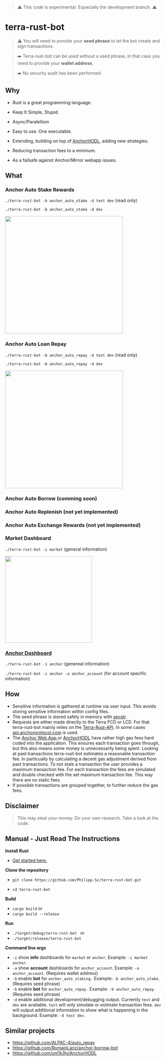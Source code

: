 > :warning: This code is experimental. Especially the development branch. :warning:

# terra-rust-bot


> :warning: You will need to provide your **seed phrase** to let the bot create and sign transactions.

> :arrow_right: Terra-rust-bot can be used without a seed phrase, in that case you need to provide your **wallet address**.

> :arrow_right: No security audit has been performed.


## Why

* Rust is a great programming language.
* Keep It Simple, Stupid. 
* Async/Paralellism
* Easy to use. One executable.

* Extending, building on top of <a href="https://github.com/unl1k3ly/AnchorHODL">AnchorHODL</a>, adding new strategies.
* Reducing transaction fees to a minimum.
* As a failsafe against Anchor/Mirror webapp issues.


## What 
 
### Anchor Auto Stake Rewards

 `./terra-rust-bot -b anchor_auto_stake -d test dev` (read only)
 

 `./terra-rust-bot -b anchor_auto_stake -d dev` 

 <img src="https://github.com/Philipp-Sc/terra-rust-bot/blob/development/terra-rust-bot_v0.2_auto_stake.png" width="380">
  
 
### Anchor Auto Loan Repay 


 `./terra-rust-bot -b anchor_auto_repay -d test dev` (read only)
 
 
 `./terra-rust-bot -b anchor_auto_repay -d dev` 


 <img src="https://github.com/Philipp-Sc/terra-rust-bot/blob/development/terra-rust-bot_v0.2_anchor_auto_repay.png" width="380">
  
### Anchor Auto Borrow (comming soon)
### Anchor Auto Replenish (not yet implemented)
### Anchor Auto Exchange Rewards (not yet implemented)

### Market Dashboard 

`./terra-rust-bot -i market` (general information)

<img src="https://github.com/Philipp-Sc/terra-rust-bot/blob/development/terra-rust-bot_v0.1_terra.png" width="280">
 
 
### <a href="https://github.com/Philipp-Sc/terra-rust-bot/blob/development/terra-rust-bot_v0.1_anchor.png"> Anchor Dashboard </a>


`./terra-rust-bot -i anchor` (genereal information)


`./terra-rust-bot -i anchor -a anchor_account` (for account specific information)
  

## How


* Sensitive information is gathered at runtime via user input. This avoids storing sensitive information within config files.
* The seed phrase is stored safely in memory with <a href="https://github.com/unrelentingtech/secstr">secstr</a>.
* Requests are either made directly to the Terra FCD or LCD. For that terra-rust-bot mainly relies on the [Terra-Rust-API](https://crates.io/crates/terra-rust-api). In some cases <a href="api.anchorprotocol.com/api/v2/distribution-apy">api.anchorprotocol.com</a> is used.
* The <a href="https://app.anchorprotocol.com/"> Anchor Web App </a> or <a href="https://github.com/unl1k3ly/AnchorHODL">AnchorHODL</a> have rather high gas fees hard coded into the application. This ensures each transaction goes through, but this also means some money is unnecessarily being spent. Looking at past transactions terra-rust-bot estimates a reasonable transaction fee. In particually by calculating a decent gas adjustment derived from past transactions. To not stale a transaction the user provides a maximum transaction fee. For each transaction the fees are simulated and double checked with the set maximum transaction fee. This way there are no static fees.
* If possible transactions are grouped together, to further reduce the gas fees.

## Disclaimer

> This may steal your money. Do your own research. Take a look at the code.

## Manual - Just Read The Instructions


**Install Rust**

* <a href="https://doc.rust-lang.org/book/ch01-00-getting-started.html">Get started here.</a>

**Clone the repository**

* `git clone https://github.com/Philipp-Sc/terra-rust-bot.git`

* `cd terra-rust-bot`


**Build**

* `cargo build` or
* `cargo build --release`


**Run**

* `./target/debug/terra-rust-bot ` or
* `./target/release/terra-rust-bot `


**Command line args**

* `-i` show **info** dashboards for `market` or `anchor`. Example: `-i market anchor`. 
* `-a` show **account** dashboards for `anchor_account`.  Example: `-a anchor_account`. (Requires wallet address)
* `-b` enable **bot** for `anchor_auto_staking.`  Example: `-b anchor_auto_stake`. (Requires seed phrase)
* `-b` enable **bot** for `anchor_auto_repay.`  Example: `-b anchor_auto_repay`. (Requires seed phrase)
* `-d` enable additional development/debugging output. Currently `test` and `dev` are available. `test` will only simulate or estimate transaction fees. `dev` will output additional information to show what is happening in the background.   Example: `-d test dev`.


 
## Similar projects
- https://github.com/ALPAC-4/auto_repay
- https://github.com/RomainLanz/anchor-borrow-bot
- https://github.com/unl1k3ly/AnchorHODL
